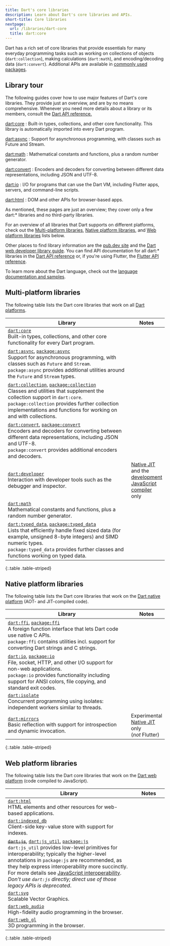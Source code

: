 ```yaml
---
title: Dart's core libraries
description: Learn about Dart's core libraries and APIs.
short-title: Core libraries
nextpage:
  url: /libraries/dart-core
  title: dart:core
---
```


<style>
  th:first-child {
    width: 80%;
  }
</style>

Dart has a rich set of core libraries that provide essentials for many everyday
programming tasks such as 
working on collections of objects (`dart:collection`), 
making calculations (`dart:math`), 
and encoding/decoding data (`dart:convert`). 
Additional APIs are available in
[commonly used packages](/guides/libraries/useful-libraries).

## Library tour

The following guides cover how to use major features of Dart's core libraries.
They provide just an overview, and are by no means comprehensive.
Whenever you need more details about a library or its members,
consult the [Dart API reference.][Dart API]

[dart:core](/libraries/dart-core)
: Built-in types, collections, and other core functionality.
  This library is automatically imported into every Dart program.

[dart:async](/libraries/dart-async)
: Support for asynchronous programming, with classes such as Future and Stream.

[dart:math](/libraries/dart-math)
: Mathematical constants and functions, plus a random number generator.

[dart:convert](/libraries/dart-convert)
: Encoders and decoders for converting between different data representations,
  including JSON and UTF-8.

[dart:io](/libraries/dart-io)
: I/O for programs that can use the Dart VM,
  including Flutter apps, servers, and command-line scripts.

[dart:html](/libraries/dart-html)
: DOM and other APIs for browser-based apps.


As mentioned, these pages are just an overview;
they cover only a few dart:* libraries
and no third-party libraries.

For an overview of all libraries that Dart supports on different platforms,
check out the [Multi-platform libraries](#multi-platform-libraries),
[Native platform libraries](#native-platform-libraries), and
[Web platform libraries](#web-platform-libraries) lists below.

Other places to find library information are the
[pub.dev site]({{site.pub}}) and the
[Dart web developer library guide][webdev libraries].
You can find API documentation for all dart:* libraries in the
[Dart API reference][Dart API] or, if you're using Flutter,
the [Flutter API reference][api-flutter].

To learn more about the Dart language,
check out the [language documentation and samples](/language).

[Dart API]: {{site.dart-api}}/{{site.data.pkg-vers.SDK.channel}}
[webdev libraries]: /web/libraries
[api-flutter]: {{site.flutter-api}}

## Multi-platform libraries

The following table lists the Dart core libraries that work on all
[Dart platforms](/overview#platform).

| Library                                       | Notes                         |
|-----------------------------------------------|-------------------------------|
| [`dart:core`][dart-core]<br>Built-in types, collections, and other core functionality for every Dart program. | |
| [`dart:async`][dart-async], [`package:async`][package-async]<br>Support for asynchronous programming, with classes such as `Future` and `Stream`.<br>`package:async` provides additional utilities around the `Future` and `Stream` types. | |
| [`dart:collection`][dart-collection], [`package:collection`][package-collection]<br>Classes and utilities that supplement the collection support in `dart:core`.<br>`package:collection` provides further collection implementations and functions for working on and with collections. | |
| [`dart:convert`][dart-convert], [`package:convert`][package-convert]<br>Encoders and decoders for converting between different data representations, including JSON and UTF-8.<br>`package:convert` provides additional encoders and decoders. ||
| [`dart:developer`][dart-developer]<br>Interaction with developer tools such as the debugger and inspector. | [Native JIT][jit] and the [development JavaScript compiler][] only |
| [`dart:math`][dart-math]<br>Mathematical constants and functions, plus a random number generator. | |
| [`dart:typed_data`][dart-typed_data], [`package:typed_data`][package-typed_data]<br>Lists that efficiently handle fixed sized data (for example, unsigned 8-byte integers) and SIMD numeric types.<br>`package:typed_data` provides further classes and functions working on typed data. | |
{:.table .table-striped}

## Native platform libraries

The following table lists the Dart core libraries that work on the
[Dart native platform](/overview#native-platform) (AOT- and JIT-compiled code).

| Library                                       | Notes                         |
|-----------------------------------------------|-------------------------------|
| [`dart:ffi`][dart-ffi], [`package:ffi`][package-ffi]<br>A foreign function interface that lets Dart code use native C APIs.<br>`package:ffi` contains utilities incl. support for converting Dart strings and C strings. | |
| [`dart:io`][dart-io], [`package:io`][package-io]<br>File, socket, HTTP, and other I/O support for non-web applications.<br>`package:io` provides functionality including support for ANSI colors, file copying, and standard exit codes. | |
| [`dart:isolate`][dart-isolate]<br> Concurrent programming using isolates: independent workers similar to threads. | |
| [`dart:mirrors`][dart-mirrors]<br> Basic reflection with support for introspection and dynamic invocation. | Experimental<br>[Native JIT][jit] only (_not_&nbsp;Flutter) |
{:.table .table-striped}

## Web platform libraries

The following table lists the Dart core libraries that work on the
[Dart web platform](/overview#web-platform) (code compiled to JavaScript).

| Library                                                                                                                                                                                                                                                                                                                                                                                                                           | Notes                         |
|-----------------------------------------------------------------------------------------------------------------------------------------------------------------------------------------------------------------------------------------------------------------------------------------------------------------------------------------------------------------------------------------------------------------------------------|-------------------------------|
| [`dart:html`][dart-html]<br>HTML elements and other resources for web-based applications.                                                                                                                                                                                                                                                                                                                                         | |
| [`dart:indexed_db`][dart-indexed_db]<br>Client-side key-value store with support for indexes.                                                                                                                                                                                                                                                                                                                                     | |
| ~~[`dart:js`][dart-js]~~, [`dart:js_util`][dart-js_util], [`package:js`][package-js]<br>`dart:js_util` provides low-level primitives for interoperability; typically the higher-level annotations in `package:js` are recommended, as they help express interoperability more succinctly. For more details see [JavaScript interoperability][].<br>_Don't use `dart:js` directly; direct use of those legacy APIs is deprecated_. | |
| [`dart:svg`][dart-svg]<br>Scalable Vector Graphics.                                                                                                                                                                                                                                                                                                                                                                               | |
| [`dart:web_audio`][dart-web_audio]<br>High-fidelity audio programming in the browser.                                                                                                                                                                                                                                                                                                                                             | |
| [`dart:web_gl`][dart-web_gl]<br>3D programming in the browser.                                                                                                                                                                                                                                                                                                                                                                    | |
{:.table .table-striped}


<!---
Multi-platform libraries
-->
[dart-core]: {{site.dart-api}}/{{site.data.pkg-vers.SDK.channel}}/dart-core/dart-core-library.html
[dart-async]: {{site.dart-api}}/{{site.data.pkg-vers.SDK.channel}}/dart-async/dart-async-library.html
[package-async]: {{site.pub-pkg}}/async
[dart-collection]: {{site.dart-api}}/{{site.data.pkg-vers.SDK.channel}}/dart-collection/dart-collection-library.html
[package-collection]: {{site.pub-pkg}}/collection
[dart-convert]: {{site.dart-api}}/{{site.data.pkg-vers.SDK.channel}}/dart-convert/dart-convert-library.html
[package-convert]: {{site.pub-pkg}}/convert
[dart-developer]: {{site.dart-api}}/{{site.data.pkg-vers.SDK.channel}}/dart-developer/dart-developer-library.html
[dart-math]: {{site.dart-api}}/{{site.data.pkg-vers.SDK.channel}}/dart-math/dart-math-library.html
[dart-typed_data]: {{site.dart-api}}/{{site.data.pkg-vers.SDK.channel}}/dart-typed_data/dart-typed_data-library.html
[package-typed_data]: {{site.pub-pkg}}/typed_data

<!---
Native platform libraries
-->
[dart-ffi]: {{site.dart-api}}/{{site.data.pkg-vers.SDK.channel}}/dart-ffi/dart-ffi-library.html
[package-ffi]: {{site.pub-pkg}}/ffi
[dart-io]: {{site.dart-api}}/{{site.data.pkg-vers.SDK.channel}}/dart-io/dart-io-library.html
[package-io]: {{site.pub-pkg}}/io
[dart-isolate]: {{site.dart-api}}/{{site.data.pkg-vers.SDK.channel}}/dart-isolate/dart-isolate-library.html
[dart-mirrors]: {{site.dart-api}}/{{site.data.pkg-vers.SDK.channel}}/dart-mirrors/dart-mirrors-library.html

<!---
Web platform libraries
-->
[dart-html]: {{site.dart-api}}/{{site.data.pkg-vers.SDK.channel}}/dart-html/dart-html-library.html
[dart-indexed_db]: {{site.dart-api}}/{{site.data.pkg-vers.SDK.channel}}/dart-indexed_db/dart-indexed_db-library.html
[dart-js]: {{site.dart-api}}/{{site.data.pkg-vers.SDK.channel}}/dart-js/dart-js-library.html
[package-js]: {{site.pub-pkg}}/js
[dart-js_util]: {{site.dart-api}}/{{site.data.pkg-vers.SDK.channel}}/dart-js_util/dart-js_util-library.html
[dart-svg]: {{site.dart-api}}/{{site.data.pkg-vers.SDK.channel}}/dart-svg/dart-svg-library.html
[dart-web_audio]: {{site.dart-api}}/{{site.data.pkg-vers.SDK.channel}}/dart-web_audio/dart-web_audio-library.html
[dart-web_gl]: {{site.dart-api}}/{{site.data.pkg-vers.SDK.channel}}/dart-web_gl/dart-web_gl-library.html

<!---
Misc
-->
[development JavaScript compiler]: /tools/webdev#serve
[jit]: /overview#native-platform
[JavaScript interoperability]: /web/js-interop
